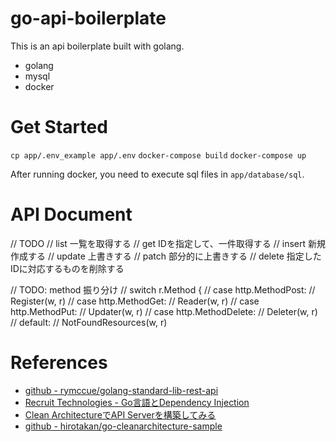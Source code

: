# go-api-boilerplate
This is an api boilerplate built with golang.

- golang
- mysql
- docker

# Get Started
`cp app/.env_example app/.env`
`docker-compose build`
`docker-compose up`

After running docker, you need to execute sql files in `app/database/sql`.

# API Document
// TODO
// list	一覧を取得する
// get	IDを指定して、一件取得する
// insert	新規作成する
// update	上書きする
// patch	部分的に上書きする
// delete	指定したIDに対応するものを削除する


// TODO: method 振り分け
// switch r.Method {
// 	case http.MethodPost:
//     	Register(w, r)
// 	case http.MethodGet:
//     	Reader(w, r)
// 	case http.MethodPut:
//     	Updater(w, r)
// 	case http.MethodDelete:
//     	Deleter(w, r)
// 	default:
//     	NotFoundResources(w, r)

# References
- [github - rymccue/golang-standard-lib-rest-api](https://github.com/rymccue/golang-standard-lib-rest-api)
- [Recruit Technologies - Go言語とDependency Injection](https://recruit-tech.co.jp/blog/2017/12/11/go_dependency_injection/)
- [Clean ArchitectureでAPI Serverを構築してみる](https://qiita.com/hirotakan/items/698c1f5773a3cca6193e)
- [github - hirotakan/go-cleanarchitecture-sample](https://github.com/hirotakan/go-cleanarchitecture-sample)